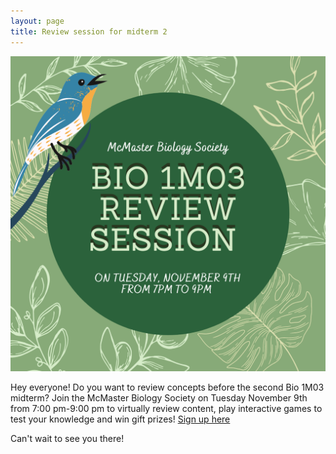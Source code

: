 ```yaml
---
layout: page
title: Review session for midterm 2
---
```


![Poster version of this info](materials/societyR2.png)

Hey everyone! Do you want to review concepts before the second Bio 1M03 midterm? Join the McMaster Biology Society on Tuesday November 9th from 7:00 pm-9:00 pm to virtually review content, play interactive games to test your knowledge and win gift prizes! [Sign up here](
https://forms.gle/ufEGA3TS9L2EiAWP9)

Can't wait to see you there!
